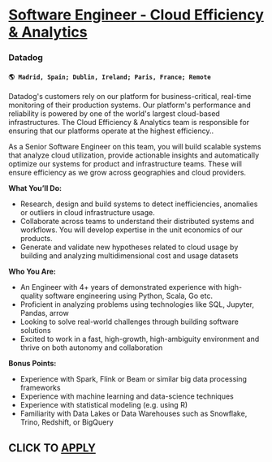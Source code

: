 # [Software Engineer - Cloud Efficiency & Analytics](https://www.remotewlb.com/apply/software-engineer-cloud-efficiency-analytics)  
### Datadog  
#### `🌎 Madrid, Spain; Dublin, Ireland; Paris, France; Remote`  

Datadog's customers rely on our platform for business-critical, real-time monitoring of their production systems. Our platform's performance and reliability is powered by one of the world's largest cloud-based infrastructures. The Cloud Efficiency & Analytics team is responsible for ensuring that our platforms operate at the highest efficiency..

As a Senior Software Engineer on this team, you will build scalable systems that analyze cloud utilization, provide actionable insights and automatically optimize our systems for product and infrastructure teams. These will ensure efficiency as we grow across geographies and cloud providers.

**What You’ll Do:**

  * Research, design and build systems to detect inefficiencies, anomalies or outliers in cloud infrastructure usage.
  * Collaborate across teams to understand their distributed systems and workflows. You will develop expertise in the unit economics of our products.
  * Generate and validate new hypotheses related to cloud usage by building and analyzing multidimensional cost and usage datasets

**Who You Are:**

  * An Engineer with 4+ years of demonstrated experience with high-quality software engineering using Python, Scala, Go etc.
  * Proficient in analyzing problems using technologies like SQL, Jupyter, Pandas, arrow
  * Looking to solve real-world challenges through building software solutions
  * Excited to work in a fast, high-growth, high-ambiguity environment and thrive on both autonomy and collaboration

**Bonus Points:**

  * Experience with Spark, Flink or Beam or similar big data processing frameworks
  * Experience with machine learning and data-science techniques
  * Experience with statistical modeling (e.g. using R)
  * Familiarity with Data Lakes or Data Warehouses such as Snowflake, Trino, Redshift, or BigQuery

  
## CLICK TO [APPLY](https://www.remotewlb.com/apply/software-engineer-cloud-efficiency-analytics)

